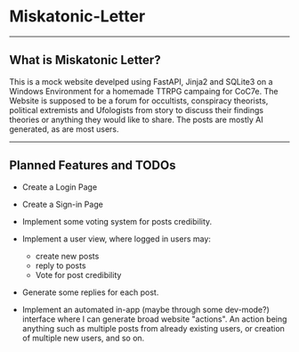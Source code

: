 ﻿# Miskatonic-Letter
___
## What is Miskatonic Letter?

This is a mock website develped using FastAPI, Jinja2 and SQLite3 on a Windows Environment for a homemade TTRPG campaing for CoC7e. The Website is supposed to be a forum for occultists, conspiracy theorists, political extremists and Ufologists from story to discuss their findings theories or anything they would like to share. The posts are mostly AI generated, as are most users. 

___
## Planned Features and TODOs
* Create a Login Page
* Create a Sign-in Page
* Implement some voting system for posts credibility.
* Implement a user view, where logged in users may:
    - create new posts
    - reply to posts
    - Vote for post credibility
* Generate some replies for each post.

* Implement an automated in-app (maybe through some dev-mode?) interface where I can generate broad website "actions". An action being anything such as multiple posts from already existing users, or creation of multiple new users, and so on.
